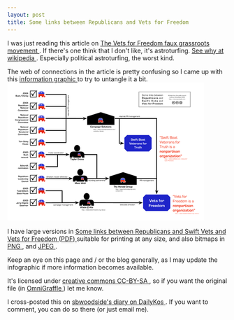 ```yaml
---
layout: post
title: Some links between Republicans and Vets for Freedom 
---
```



I was just reading this article on <a href="http://www.patriotproject.com/2006/08/behind_the_fron_2.php">The Vets for Freedom faux grassroots movement </a>. If there's one think that I don't like, it's astroturfing. <a href="http://en.wikipedia.org/wiki/Astroturfing">See why at wikipedia </a>. Especially political astroturfing, the worst kind. 

The web of connections in the article is pretty confusing so I came up with this <a href="http://en.wikipedia.org/wiki/Infographics">information graphic </a>to try to untangle it a bit.<a href="/weblog/images/2006/vff/vff_links.pdf"><img src="/weblog/images/2006/vff/vff_links_sm.png" alt="Some links between Republicans and Swift Vets and Vets for Freedom" /></a>

I have large versions in <a href="/weblog/images/2006/vff/vff_links.pdf">Some links between Republicans and Swift Vets and Vets for Freedom (PDF) </a>suitable for printing at any size, and also bitmaps in <a href="/weblog/images/2006/vff/vff_links.png">PNG </a>, and <a href="/weblog/images/2006/vff/vff_links.jpg">JPEG </a>. 

Keep an eye on this page and / or the blog generally, as I may update the infographic if more information becomes available. 

It's licensed under <a href="http://creativecommons.org/licenses/by-sa/2.0/">creative commons CC-BY-SA </a>, so if you want the original file (in <a href="http://www.omnigroup.com/applications/omnigraffle/">OmniGraffle </a>) let me know. 

I cross-posted this on <a href="http://www.dailykos.com/story/2006/8/17/03041/3195">sbwoodside's diary on DailyKos </a>. If you want to comment, you can do so there (or just email me).

